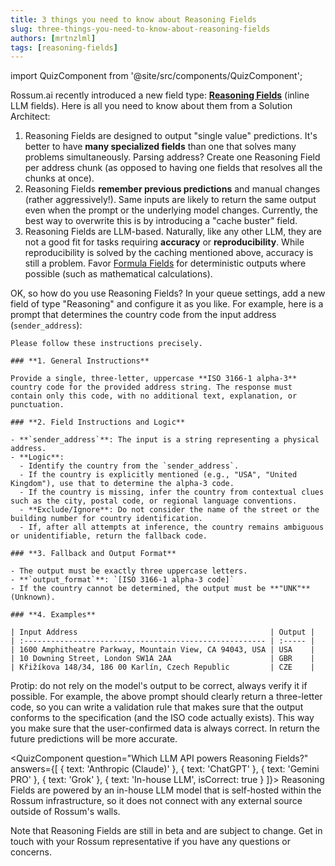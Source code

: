 ```yaml
---
title: 3 things you need to know about Reasoning Fields
slug: three-things-you-need-to-know-about-reasoning-fields
authors: [mrtnzlml]
tags: [reasoning-fields]
---
```


import QuizComponent from '@site/src/components/QuizComponent';

Rossum.ai recently introduced a new field type: **[Reasoning Fields](https://knowledge-base.rossum.ai/docs/reasoning-fields)** (inline LLM fields). Here is all you need to know about them from a Solution Architect:

1. Reasoning Fields are designed to output "single value" predictions. It's better to have **many specialized fields** than one that solves many problems simultaneously. Parsing address? Create one Reasoning Field per address chunk (as opposed to having one fields that resolves all the chunks at once).
1. Reasoning Fields **remember previous predictions** and manual changes (rather aggressively!). Same inputs are likely to return the same output even when the prompt or the underlying model changes. Currently, the best way to overwrite this is by introducing a "cache buster" field.
1. Reasoning Fields are LLM-based. Naturally, like any other LLM, they are not a good fit for tasks requiring **accuracy** or **reproducibility**. While reproducibility is solved by the caching mentioned above, accuracy is still a problem. Favor [Formula Fields](https://knowledge-base.rossum.ai/docs/formula-fields-in-rossum) for deterministic outputs where possible (such as mathematical calculations).

<!-- truncate -->

OK, so how do you use Reasoning Fields? In your queue settings, add a new field of type "Reasoning" and configure it as you like. For example, here is a prompt that determines the country code from the input address (`sender_address`):

```text
Please follow these instructions precisely.

### **1. General Instructions**

Provide a single, three-letter, uppercase **ISO 3166-1 alpha-3** country code for the provided address string. The response must contain only this code, with no additional text, explanation, or punctuation.

### **2. Field Instructions and Logic**

- **`sender_address`**: The input is a string representing a physical address.
- **Logic**:
  - Identify the country from the `sender_address`.
  - If the country is explicitly mentioned (e.g., "USA", "United Kingdom"), use that to determine the alpha-3 code.
  - If the country is missing, infer the country from contextual clues such as the city, postal code, or regional language conventions.
  - **Exclude/Ignore**: Do not consider the name of the street or the building number for country identification.
  - If, after all attempts at inference, the country remains ambiguous or unidentifiable, return the fallback code.

### **3. Fallback and Output Format**

- The output must be exactly three uppercase letters.
- **`output_format`**: `[ISO 3166-1 alpha-3 code]`
- If the country cannot be determined, the output must be **"UNK"** (Unknown).

### **4. Examples**

| Input Address                                           | Output |
| :------------------------------------------------------ | :----- |
| 1600 Amphitheatre Parkway, Mountain View, CA 94043, USA | USA    |
| 10 Downing Street, London SW1A 2AA                      | GBR    |
| Křižíkova 148/34, 186 00 Karlín, Czech Republic         | CZE    |
```

Protip: do not rely on the model's output to be correct, always verify it if possible. For example, the above prompt should clearly return a three-letter code, so you can write a validation rule that makes sure that the output conforms to the specification (and the ISO code actually exists). This way you make sure that the user-confirmed data is always correct. In return the future predictions will be more accurate.

<QuizComponent
question="Which LLM API powers Reasoning Fields?"
answers={[
{ text: 'Anthropic (Claude)' },
{ text: 'ChatGPT' },
{ text: 'Gemini PRO' },
{ text: 'Grok' },
{ text: 'In-house LLM', isCorrect: true }
]}>
Reasoning Fields are powered by an in-house LLM model that is self-hosted within the Rossum infrastructure, so it does not connect with any external source outside of Rossum's walls.
</QuizComponent>

Note that Reasoning Fields are still in beta and are subject to change. Get in touch with your Rossum representative if you have any questions or concerns.
